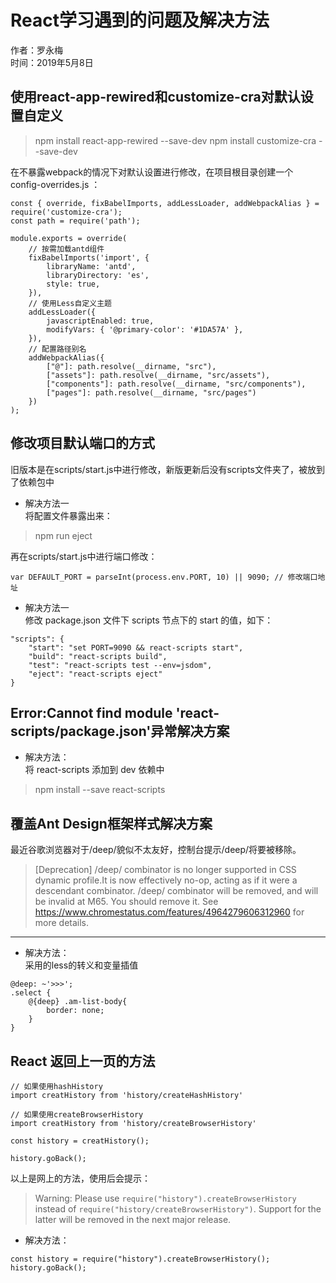 # React学习遇到的问题及解决方法

作者：罗永梅  
时间：2019年5月8日

## 使用react-app-rewired和customize-cra对默认设置自定义

> npm install react-app-rewired --save-dev
> npm install customize-cra --save-dev

在不暴露webpack的情况下对默认设置进行修改，在项目根目录创建一个 config-overrides.js ：
```
const { override, fixBabelImports, addLessLoader, addWebpackAlias } = require('customize-cra');
const path = require('path');

module.exports = override(
    // 按需加载antd组件
    fixBabelImports('import', {
        libraryName: 'antd',
        libraryDirectory: 'es',
        style: true,
    }),
    // 使用Less自定义主题
    addLessLoader({
        javascriptEnabled: true,
        modifyVars: { '@primary-color': '#1DA57A' },
    }),
    // 配置路径别名
    addWebpackAlias({        
        ["@"]: path.resolve(__dirname, "src"),
        ["assets"]: path.resolve(__dirname, "src/assets"),
        ["components"]: path.resolve(__dirname, "src/components"),
        ["pages"]: path.resolve(__dirname, "src/pages")
    })
);
```

## 修改项目默认端口的方式
旧版本是在scripts/start.js中进行修改，新版更新后没有scripts文件夹了，被放到了依赖包中
* 解决方法一  
将配置文件暴露出来：
> npm run eject

再在scripts/start.js中进行端口修改：
```
var DEFAULT_PORT = parseInt(process.env.PORT, 10) || 9090; // 修改端口地址
```

* 解决方法一  
修改 package.json 文件下 scripts 节点下的 start 的值，如下：
```
"scripts": {
    "start": "set PORT=9090 && react-scripts start",
    "build": "react-scripts build",
    "test": "react-scripts test --env=jsdom",
    "eject": "react-scripts eject"
}
```

## Error:Cannot find module 'react-scripts/package.json'异常解决方案
* 解决方法：  
将 react-scripts 添加到 dev 依赖中
> npm install --save react-scripts

## 覆盖Ant Design框架样式解决方案
最近谷歌浏览器对于/deep/貌似不太友好，控制台提示/deep/将要被移除。
>[Deprecation] /deep/ combinator is no longer supported in CSS dynamic profile.It is now effectively no-op, acting as if it were a descendant combinator. /deep/ combinator will be removed, and will be invalid at M65. You should remove it. See https://www.chromestatus.com/features/4964279606312960 for more details.
--------------------- 

* 解决方法：  
采用的less的转义和变量插值
```
@deep: ~'>>>';
.select {
    @{deep} .am-list-body{
        border: none;
    }
}
```

## React 返回上一页的方法
```
// 如果使用hashHistory
import creatHistory from 'history/createHashHistory' 

// 如果使用createBrowserHistory
import creatHistory from 'history/createBrowserHistory' 

const history = creatHistory();

history.goBack();
```

以上是网上的方法，使用后会提示：
>Warning: Please use `require("history").createBrowserHistory` instead of `require("history/createBrowserHistory")`. Support for the latter will be removed in the next major release.

* 解决方法：  
```
const history = require("history").createBrowserHistory();
history.goBack();
```